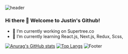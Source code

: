 ![header](https://capsule-render.vercel.app/api?type=slice&color=auto&height=300&section=header&text=Justin's%Github&fontSize=90)

### Hi there 👋  Welcome to Justin's Github!

- 🔭 I’m currently working on Supertree.co
- 🌱 I’m currently learning React.js, Next.js, Redux, Scss, 


[![Anurag's GitHub stats](https://github-readme-stats.vercel.app/api?username=JustinFEDev)](https://github.com/JustinFEDev/github-readme-stats)
[![Top Langs](https://github-readme-stats.vercel.app/api/top-langs/?username=JustinFEDev)](https://github.com/JustinFEDev/github-readme-stats)
![Footer](https://capsule-render.vercel.app/api?type=waving&color=auto&height=200&section=footer)

<!--
**JustinFEdev/JustinFEdev** is a ✨ _special_ ✨ repository because its `README.md` (this file) appears on your GitHub profile.

Here are some ideas to get you started:

- 👯 I’m looking to collaborate on ...
- 🤔 I’m looking for help with ...
- 💬 Ask me about ...
- 📫 How to reach me: ...
- 😄 Pronouns: ...
- ⚡ Fun fact: ...
-->

